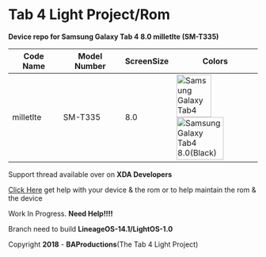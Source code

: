 # Tab 4 Light Project/Rom

**Device repo for Samsung Galaxy Tab 4 8.0 milletlte (SM-T335)**

|Code Name|Model Number|ScreenSize|Colors|
|--|--|--|--|
|milletlte| SM-T335 |8.0|<img name="Samsung Galaxy Tab4 8.0(White)" src="https://vedroid.com/img/tablets/samsung-galaxy-tab-4-8_0/04.jpg" width="70" height="86" alt="Samsung Galaxy Tab4 8.0(White)" title="Samsung Galaxy Tab4 8.0(White)"><img name="Samsung Galaxy Tab4 8.0(Black)" src="https://www.samsung.com/us/system/consumer/product/sm/t3/37/smt337vykavzw/Tab48blk_294x294_medium3_1.jpg?$support-product-hero-jpg$" width="95" height="86" alt="Samsung Galaxy Tab4 8.0(Black)" title="Samsung Galaxy Tab4 8.0(Black)">|

Support thread available over on **XDA Developers**

[Click Here](https://forum.xda-developers.com/tab-4/development/samsung-galaxy-tab-4-light-project-t3877643) get help with your device & the rom
or to help maintain the rom & the device 

Work In Progress. **Need Help!!!!**

Branch need to build **LineageOS-14.1/LightOS-1.0**

Copyright **2018** - **BAProductions**(The Tab 4 Light Project)
